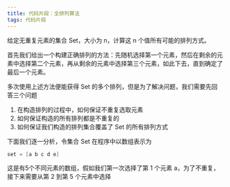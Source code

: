 ```yaml
---
title: 代码片段：全排列算法
tags: 代码片段
---
```


给定无重复元素的集合 Set，大小为 n，计算这 n 个值所有可能的排列方式。

首先我们给出一个构建正确排列的方法：先随机选择第一个元素，然后在剩余的元素中选择第二个元素，再从剩余的元素中选择第三个元素，如此下去，直到确定了最后一个元素。

多次使用上述方法便能获得 Set 的多个排列，但是为了解决问题，我们需要先回答三个问题

1. 在构造排列的过程中，如何保证不重复选取元素
2. 如何保证构造的所有排列都是不重复的
3. 如何保证我们构造的排列集合覆盖了 Set 的所有排列方式

下面我们逐一分析，令集合 Set 在程序中以数组表示为

```c
set = [a b c d e]
```

这是有5个不同元素的数组，假如我们第一次选择了第 1 个元素 a，为了不重复，接下来需要从第 2 到第 5 个元素中选择



